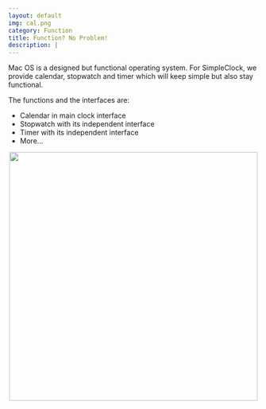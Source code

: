 ```yaml
---
layout: default
img: cal.png
category: Function
title: Function? No Problem!
description: |
---
```

Mac OS is a designed but functional operating system. For SimpleClock, we provide calendar, stopwatch and timer which will keep simple but also stay functional. 

The functions and the interfaces are:

* Calendar in main clock interface
* Stopwatch with its independent interface
* Timer with its independent interface
* More...



<center><img src="https://raw.githubusercontent.com/zengtianyu1215/SimpleClock/master/SamplePic/Screen%20Shot%202018-01-27%20at%2014.59.20.png" width="500px"></center>